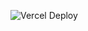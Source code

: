 ![Vercel Deploy](https://deploy-badge.vercel.app/vercel/landing-page-gamma-topaz?style=for-the-badge)

